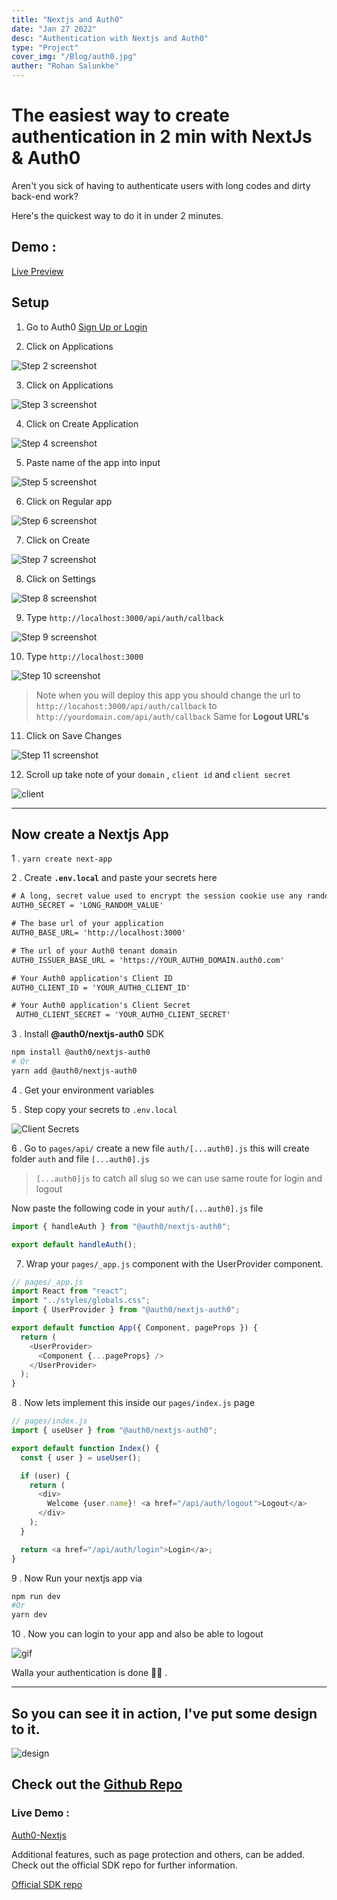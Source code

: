 ```yaml
---
title: "Nextjs and Auth0"
date: "Jan 27 2022"
desc: "Authentication with Nextjs and Auth0"
type: "Project"
cover_img: "/Blog/auth0.jpg"
auther: "Rohan Salunkhe"
---
```


# The easiest way to create authentication in 2 min with NextJs & Auth0

Aren't you sick of having to authenticate users with long codes and dirty back-end work?

Here's the quickest way to do it in under 2 minutes.

## Demo :

[Live Preview](https://auth0.amrohan.com)

## Setup

1.  Go to Auth0 [ Sign Up or Login](https://auth0.com/)

2.  Click on Applications

![Step 2 screenshot](https://res.cloudinary.com/amrohan/image/upload/v1643277234/Images/khtqov4vl3t0vhlrkrde.jpg)

3.  Click on Applications

![Step 3 screenshot](https://res.cloudinary.com/amrohan/image/upload/v1643277379/Images/busubmuuhaewrnatqj6c.jpg)

4.  Click on Create Application

![Step 4 screenshot](https://res.cloudinary.com/amrohan/image/upload/v1643277447/Images/cehpzo2mgolcuy7krala.jpg)

5.  Paste name of the app into input

![Step 5 screenshot](https://res.cloudinary.com/amrohan/image/upload/v1643277570/Images/mn41hnaqxqrmhh3bmchd.jpg)

6.  Click on Regular app

![Step 6 screenshot](https://res.cloudinary.com/amrohan/image/upload/v1643277606/Images/zajkcjjwhfuq4xcn40uq.png)

7.  Click on Create

![Step 7 screenshot](https://res.cloudinary.com/amrohan/image/upload/v1643277699/Images/qi8nu70lpuim9acewux5.jpg)

8.  Click on Settings

![Step 8 screenshot](https://res.cloudinary.com/amrohan/image/upload/v1643277781/Images/zefgsqk2tgaccbczbimx.jpg)

9.  Type `http://localhost:3000/api/auth/callback`

![Step 9 screenshot](https://res.cloudinary.com/amrohan/image/upload/v1643268006/Images/yhdwt1hczz56k9h6ns1u.png)

10. Type `http://localhost:3000`

![Step 10 screenshot](https://res.cloudinary.com/amrohan/image/upload/v1643277873/Images/zpfhsvbiq5a58mxs1gx4.jpg)

> Note when you will deploy this app you should change the url to
> `http://locahost:3000/api/auth/callback` to `http://yourdomain.com/api/auth/callback`
> Same for **Logout URL's**

11. Click on Save Changes

![Step 11 screenshot](https://res.cloudinary.com/amrohan/image/upload/v1643277951/Images/ppqui2vtj8v6b0whcqyz.jpg)

12. Scroll up take note of your `domain` , `client id` and `client secret`

![client](https://res.cloudinary.com/amrohan/image/upload/v1643266253/Images/uucxduvqgsizdb0bauwx.png)

---

## Now create a Nextjs App

1 . `yarn create next-app`

2 . Create **`.env.local`** and paste your secrets here

```txt
# A long, secret value used to encrypt the session cookie use any random 32 character string
AUTH0_SECRET = 'LONG_RANDOM_VALUE'

# The base url of your application
AUTH0_BASE_URL= 'http://localhost:3000'

# The url of your Auth0 tenant domain
AUTH0_ISSUER_BASE_URL = 'https://YOUR_AUTH0_DOMAIN.auth0.com'

# Your Auth0 application's Client ID
AUTH0_CLIENT_ID = 'YOUR_AUTH0_CLIENT_ID'

# Your Auth0 application's Client Secret
 AUTH0_CLIENT_SECRET = 'YOUR_AUTH0_CLIENT_SECRET'
```

3 . Install **@auth0/nextjs-auth0** SDK

```bash
npm install @auth0/nextjs-auth0
# Or
yarn add @auth0/nextjs-auth0
```

4 . Get your environment variables

5 . Step copy your secrets to `.env.local`

![Client Secrets](https://res.cloudinary.com/amrohan/image/upload/v1643265969/Images/mpomhav6oxnhosxjcjpg.png)

6 . Go to `pages/api/` create a new file `auth/[...auth0].js` this will create folder `auth` and file `[...auth0].js`

> `[...auth0]js` to catch all slug so we can use same route for login and logout

Now paste the following code in your `auth/[...auth0].js` file

```javascript
import { handleAuth } from "@auth0/nextjs-auth0";

export default handleAuth();
```

7.  Wrap your `pages/_app.js` component with the UserProvider component.

```javascript
// pages/_app.js
import React from "react";
import "../styles/globals.css";
import { UserProvider } from "@auth0/nextjs-auth0";

export default function App({ Component, pageProps }) {
  return (
    <UserProvider>
      <Component {...pageProps} />
    </UserProvider>
  );
}
```

8 . Now lets implement this inside our `pages/index.js` page

```javascript
// pages/index.js
import { useUser } from "@auth0/nextjs-auth0";

export default function Index() {
  const { user } = useUser();

  if (user) {
    return (
      <div>
        Welcome {user.name}! <a href="/api/auth/logout">Logout</a>
      </div>
    );
  }

  return <a href="/api/auth/login">Login</a>;
}
```

9 . Now Run your nextjs app via

```bash
npm run dev
#Or
yarn dev
```

10 . Now you can login to your app and also be able to logout

![gif](https://res.cloudinary.com/amrohan/image/upload/v1643274460/Images/byh471jkezkslj75vcca.gif)

Walla your authentication is done 🎊🔥 .

---

## So you can see it in action, I've put some design to it.

![design](https://res.cloudinary.com/amrohan/image/upload/v1643275854/Images/virrwhulx38zuq5edsro.gif)

## Check out the [Github Repo](https://github.com/amrohan/nextjs-auth0)

### Live Demo :

[Auth0-Nextjs](https://auth0.amrohan.com)

Additional features, such as page protection and others, can be added.
Check out the official SDK repo for further information.

[Official SDK repo](https://github.com/auth0/nextjs-auth0)
